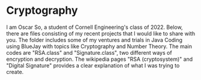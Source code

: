 # Cryptography
I am Oscar So, a student of Cornell Engineering's class of 2022.   Below, there are files consisting of my recent projects that I would like to share with you. The folder includes some of my ventures and trials in Java Coding using BlueJay with topics like Cryptography and Number Theory.  The main codes are "RSA.class" and "Signature.class", two different ways of encryption and decryption. The wikipedia pages "RSA (cryptosystem)" and "Digital Signature" provides a clear explanation of what I was trying to create. 
